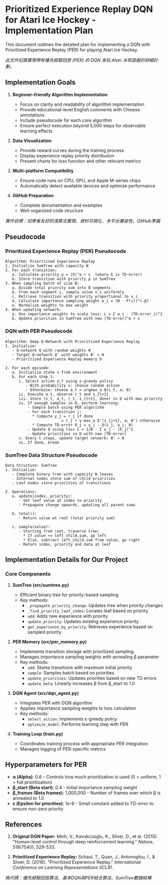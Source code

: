 # Prioritized Experience Replay DQN for Atari Ice Hockey - Implementation Plan

This document outlines the detailed plan for implementing a DQN with Prioritized Experience Replay (PER) for playing Atari Ice Hockey.

*此文件記錄實現帶有優先經驗回放 (PER) 的 DQN 來玩 Atari 冰球遊戲的詳細計劃。*

## Implementation Goals

1. **Beginner-friendly Algorithm Implementation**
   - Focus on clarity and readability of algorithm implementation
   - Provide educational-level English comments with Chinese annotations
   - Include pseudocode for each core algorithm
   - Ensure perfect execution beyond 5,000 steps for observable learning effects

2. **Data Visualization**
   - Provide reward curves during the training process
   - Display experience replay priority distribution
   - Present charts for loss function and other relevant metrics

3. **Multi-platform Compatibility**
   - Ensure code runs on CPU, GPU, and Apple M-series chips
   - Automatically detect available devices and optimize performance

4. **GitHub Preparation**
   - Complete documentation and examples
   - Well-organized code structure

*實作目標：初學者友好的演算法實現、資料可視化、多平台兼容性、GitHub準備*

## Pseudocode

### Prioritized Experience Replay (PER) Pseudocode
```
Algorithm: Prioritized Experience Replay
1. Initialize SumTree with capacity N
2. For each transition:
   a. Calculate priority p = |δ|^α + ε  (where δ is TD-error)
   b. Store transition with priority p in SumTree
3. When sampling batch of size B:
   a. Divide total priority sum into B segments
   b. From each segment i, sample value v_i uniformly
   c. Retrieve transition with priority proportional to v_i
   d. Calculate importance sampling weight w_i = (N · P(i))^(-β)
   e. Normalize weights to max weight
4. When updating network:
   a. Use importance weights to scale loss: L = Σ w_i · (TD-error_i)^2
   b. Update priorities in SumTree with new |TD-error|^α + ε
```

### DQN with PER Pseudocode
```
Algorithm: Deep Q-Network with Prioritized Experience Replay
1. Initialize:
   - Q-network Q with random weights θ
   - Target Q-network Q' with weights θ' = θ
   - Prioritized Experience Replay memory D
   
2. For each episode:
   a. Initialize state s from environment
   b. For each step t:
      i. Select action a_t using ε-greedy policy
         - With probability ε: choose random action
         - Otherwise: choose a_t = argmax_a Q(s_t, a; θ)
      ii. Execute a_t, observe r_t and s_{t+1}
      iii. Store (s_t, a_t, r_t, s_{t+1}, done) in D with max priority
      iv. If enough samples in D, perform learning:
          - Sample batch using PER algorithm
          - For each transition j:
            * Compute y_j = r_j if done
                         = r_j + γ·max_a Q'(s_{j+1}, a; θ') otherwise
            * Compute TD-error δ_j = y_j - Q(s_j, a_j; θ)
          - Update Q using loss L = 1/B · Σ w_j · (δ_j)^2
          - Update priorities in D with new |TD-error|
      v. Every C steps, update target network: θ' ← θ
      vi. If done, break
```

### SumTree Data Structure Pseudocode
```
Data Structure: SumTree
1. Initialize:
   - Complete binary tree with capacity N leaves
   - Internal nodes store sum of child priorities
   - Leaf nodes store priorities of transitions
   
2. Operations:
   a. update(index, priority):
      - Set leaf value at index to priority
      - Propagate change upwards, updating all parent sums
      
   b. total():
      - Return value at root (total priority sum)
      
   c. sample(value):
      - Starting from root, traverse tree:
        * If value <= left_child.sum, go left
        * Else, subtract left_child.sum from value, go right
      - Return index, priority and data at leaf
```

## Implementation Details for Our Project

### Core Components

1. **SumTree (src/sumtree.py)**
   - Efficient binary tree for priority-based sampling
   - Key methods:
     - `_propagate_priority_change`: Updates tree when priority changes
     - `_find_priority_leaf_index`: Locates leaf based on priority
     - `add`: Adds new experience with priority
     - `update_priority`: Updates existing experience priority
     - `get_experience_by_priority`: Retrieves experience based on sampled priority

2. **PER Memory (src/per_memory.py)**
   - Implements transition storage with prioritized sampling
   - Manages importance sampling weights with annealing β parameter
   - Key methods:
     - `add`: Stores transitions with maximum initial priority
     - `sample`: Samples batch based on priorities
     - `update_priorities`: Updates priorities based on new TD errors
     - `update_beta`: Linearly increases β from β_start to 1.0

3. **DQN Agent (src/dqn_agent.py)**
   - Integrates PER with DQN algorithm
   - Applies importance sampling weights to loss calculation
   - Key methods:
     - `select_action`: Implements ε-greedy policy
     - `optimize_model`: Performs learning step with PER

4. **Training Loop (train.py)**
   - Coordinates training process with appropriate PER integration
   - Manages logging of PER-specific metrics

## Hyperparameters for PER

- **α (Alpha)**: 0.6 - Controls how much prioritization is used (0 = uniform, 1 = full prioritization)
- **β_start (Beta start)**: 0.4 - Initial importance sampling weight
- **β_frames (Beta frames)**: 1,000,000 - Number of frames over which β is annealed to 1.0
- **ε (Epsilon for priorities)**: 1e-6 - Small constant added to TD-error to ensure non-zero priority

## References

1. **Original DQN Paper:**
   Mnih, V., Kavukcuoglu, K., Silver, D., et al. (2015). "Human-level control through deep reinforcement learning." *Nature*, 518(7540), 529-533.

2. **Prioritized Experience Replay:**
   Schaul, T., Quan, J., Antonoglou, I., & Silver, D. (2016). "Prioritized Experience Replay." *International Conference on Learning Representations (ICLR)*.

*偽代碼：優先經驗回放算法、基本DQN與PER結合算法、SumTree數據結構*

